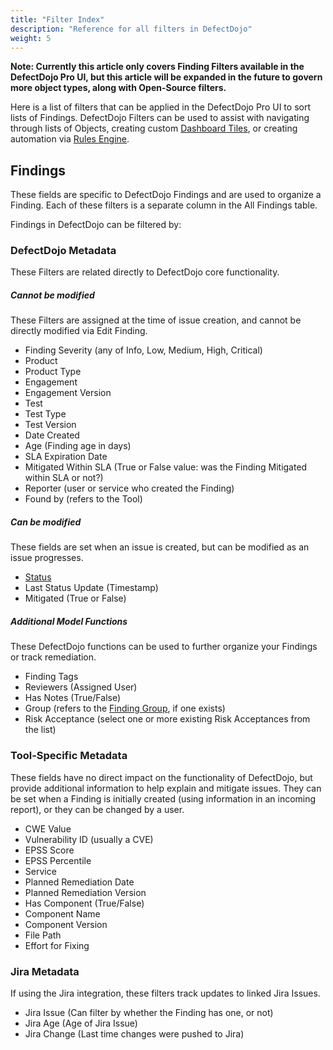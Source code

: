 ```yaml
---
title: "Filter Index"
description: "Reference for all filters in DefectDojo"
weight: 5
---
```


**Note: Currently this article only covers Finding Filters available in the DefectDojo Pro UI, but this article will be expanded in the future to govern more object types, along with Open-Source filters.**

Here is a list of filters that can be applied in the DefectDojo Pro UI to sort lists of Findings.  DefectDojo Filters can be used to assist with navigating through lists of Objects, creating custom [Dashboard Tiles](/en/customize_dojo/dashboards/about_custom_dashboard_tiles/), or creating automation via [Rules Engine](/en/customize_dojo/rules_engine/).

## Findings
These fields are specific to DefectDojo Findings and are used to organize a Finding.  Each of these filters is a separate column in the All Findings table.

Findings in DefectDojo can be filtered by:

### DefectDojo Metadata
These Filters are related directly to DefectDojo core functionality.

##### Cannot be modified
These Filters are assigned at the time of issue creation, and cannot be directly modified via Edit Finding.

* Finding Severity (any of Info, Low, Medium, High, Critical)
* Product
* Product Type
* Engagement
* Engagement Version
* Test
* Test Type
* Test Version
* Date Created
* Age (Finding age in days)
* SLA Expiration Date
* Mitigated Within SLA (True or False value: was the Finding Mitigated within SLA or not?)
* Reporter (user or service who created the Finding)
* Found by (refers to the Tool)

##### Can be modified
These fields are set when an issue is created, but can be modified as an issue progresses.

* [Status](/en/working_with_findings/findings_workflows/finding_status_definitions/)
* Last Status Update (Timestamp)
* Mitigated (True or False)

##### Additional Model Functions
These DefectDojo functions can be used to further organize your Findings or track remediation.

* Finding Tags
* Reviewers (Assigned User)
* Has Notes (True/False)
* Group (refers to the [Finding Group](/en/working_with_findings/findings_workflows/editing_findings/#finding-group-actions), if one exists)
* Risk Acceptance (select one or more existing Risk Acceptances from the list)

### Tool-Specific Metadata
These fields have no direct impact on the functionality of DefectDojo, but provide additional information to help explain and mitigate issues.  They can be set when a Finding is initially created (using information in an incoming report), or they can be changed by a user.

* CWE Value
* Vulnerability ID (usually a CVE)
* EPSS Score
* EPSS Percentile
* Service
* Planned Remediation Date
* Planned Remediation Version
* Has Component (True/False)
* Component Name
* Component Version
* File Path
* Effort for Fixing

### Jira Metadata
If using the Jira integration, these filters track updates to linked Jira Issues.

* Jira Issue (Can filter by whether the Finding has one, or not)
* Jira Age (Age of Jira Issue)
* Jira Change (Last time changes were pushed to Jira)
